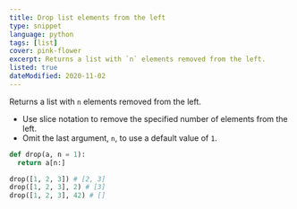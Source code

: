 ```yaml
---
title: Drop list elements from the left
type: snippet
language: python
tags: [list]
cover: pink-flower
excerpt: Returns a list with `n` elements removed from the left.
listed: true
dateModified: 2020-11-02
---
```


Returns a list with `n` elements removed from the left.

- Use slice notation to remove the specified number of elements from the left.
- Omit the last argument, `n`, to use a default value of `1`.

```py
def drop(a, n = 1):
  return a[n:]

drop([1, 2, 3]) # [2, 3]
drop([1, 2, 3], 2) # [3]
drop([1, 2, 3], 42) # []
```
